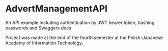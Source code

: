 # AdvertManagementAPI
An API example including authentication by JWT bearer token, hashing passwords and Swaggers docs

Project was made at the end of the fourth semester at the Polish-Japanese Academy of Information Technology.
